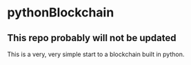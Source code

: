 # pythonBlockchain
## This repo probably will not be updated
This is a very, very simple start to a blockchain built in python.
